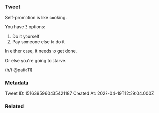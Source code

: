 ### Tweet
Self-promotion is like cooking. 

You have 2 options:

1. Do it yourself
2. Pay someone else to do it

In either case, it needs to get done.

Or else you're going to starve. 

(h/t @patio11)

### Metadata
Tweet ID: 1516395960435421187
Created At: 2022-04-19T12:39:04.000Z

### Related


